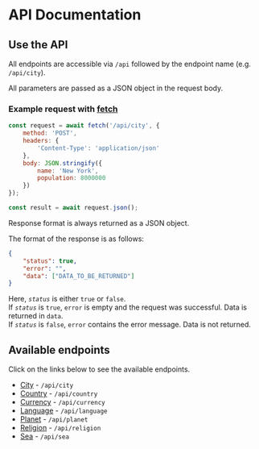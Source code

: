[//]: <> (If you add to the documentation, all dates should be "1970-01-01T00:00:00.000Z")

# API Documentation

## Use the API

All endpoints are accessible via `/api` followed by the endpoint name (e.g. `/api/city`).

All parameters are passed as a JSON object in the request body.

### Example request with [fetch](https://developer.mozilla.org/en-US/docs/Web/API/Fetch_API)

```javascript
const request = await fetch('/api/city', {
	method: 'POST',
	headers: {
		'Content-Type': 'application/json'
	},
	body: JSON.stringify({
		name: 'New York',
		population: 8000000
	})
});

const result = await request.json();
```

Response format is always returned as a JSON object.

The format of the response is as follows:

```json
{
	"status": true,
	"error": "",
	"data": ["DATA_TO_BE_RETURNED"]
}
```

Here, _`status`_ is either `true` or `false`.
<br>
If _`status`_ is `true`, `error` is empty and the request was successful. Data is returned in `data`.
<br>
If _`status`_ is `false`, `error` contains the error message. Data is not returned.

## Available endpoints

Click on the links below to see the available endpoints.

-   [City](./CITY.md) - `/api/city`
-   [Country](./COUNTRY.md) - `/api/country`
-   [Currency](./CURRENCY.md) - `/api/currency`
-   [Language](./LANGUAGE.md) - `/api/language`
-   [Planet](./PLANET.md) - `/api/planet`
-   [Religion](./RELIGION.md) - `/api/religion`
-   [Sea](./SEA.md) - `/api/sea`
